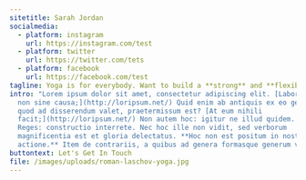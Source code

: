 ```yaml
---
sitetitle: Sarah Jordan
socialmedia:
  - platform: instagram
    url: https://instagram.com/test
  - platform: twitter
    url: https://twitter.com/tets
  - platform: facebook
    url: https://facebook.com/test
tagline: Yoga is for everybody. Want to build a **strong** and **flexible** body?
intro: "Lorem ipsum dolor sit amet, consectetur adipiscing elit. [Laboro autem
  non sine causa;](http://loripsum.net/) Quid enim ab antiquis ex eo genere,
  quod ad disserendum valet, praetermissum est? [At eum nihili
  facit;](http://loripsum.net/) Non autem hoc: igitur ne illud quidem. Duo
  Reges: constructio interrete. Nec hoc ille non vidit, sed verborum
  magnificentia est et gloria delectatus. **Hoc non est positum in nostra
  actione.** Item de contrariis, a quibus ad genera formasque generum venerunt."
buttontext: Let's Get In Touch
file: /images/uploads/roman-laschov-yoga.jpg
---
```

